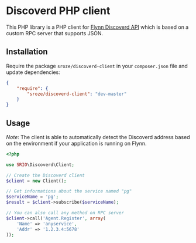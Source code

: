 # Discoverd PHP client

This PHP library is a PHP client for [Flynn Discoverd API](https://github.com/flynn/flynn/blob/master/discoverd/docs/API.md) which is based on a custom RPC server that supports JSON.

## Installation

Require the package `sroze/discoverd-client` in your `composer.json` file and update dependencies:

```json
{
    "require": {
        "sroze/discoverd-client": "dev-master"
    }
}
```

## Usage

*Note*: The client is able to automatically detect the Discoverd address based on the environment if your application is running on Flynn.

```php
<?php

use SRIO\Discoverd\Client;

// Create the Discoverd client
$client = new Client();

// Get informations about the service named "pg"
$serviceName = 'pg';
$result = $client->subscribe($serviceName);

// You can also call any method on RPC server
$client->call('Agent.Register', array(
    'Name' => 'anyservice',
    'Addr' => '1.2.3.4:5678'
));

```
